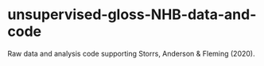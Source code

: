 # unsupervised-gloss-NHB-data-and-code
 Raw data and analysis code supporting Storrs, Anderson & Fleming (2020).
